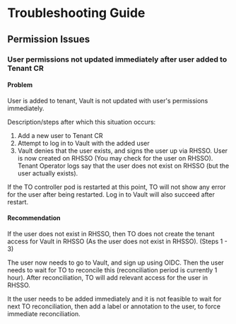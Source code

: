 # Troubleshooting Guide

## Permission Issues

### User permissions not updated immediately after user added to Tenant CR

#### Problem

User is added to tenant, Vault is not updated with user's permissions immediately.

Description/steps after which this situation occurs:

1. Add a new user to Tenant CR
2. Attempt to log in to Vault with the added user
3. Vault denies that the user exists, and signs the user up via RHSSO. User is now created on RHSSO (You may check for the user on RHSSO). Tenant Operator logs say that the user does not exist on RHSSO (but the user actually exists). 

If the TO controller pod is restarted at this point, TO will not show any error for the user after being restarted. Log in to Vault will also succeed after restart. 

#### Recommendation

If the user does not exist in RHSSO, then TO does not create the tenant access for Vault in RHSSO (As the user does not exist in RHSSO). (Steps 1 - 3)

The user now needs to go to Vault, and sign up using OIDC. Then the user needs to wait for TO to reconcile this (reconciliation period is currently 1 hour). After reconciliation, TO will add relevant access for the user in RHSSO.

It the user needs to be added immediately and it is not feasible to wait for next TO reconciliation, then add a label or annotation to the user, to force immediate reconciliation.